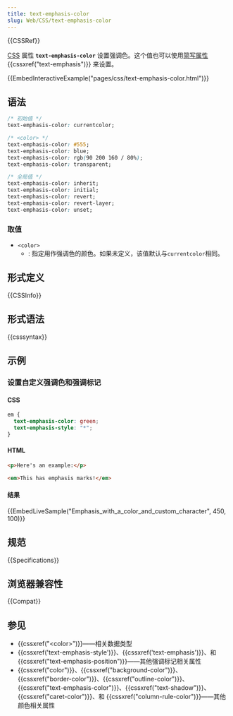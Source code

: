 ```yaml
---
title: text-emphasis-color
slug: Web/CSS/text-emphasis-color
---
```


{{CSSRef}}

[CSS](/zh-CN/docs/Web/CSS) 属性 **`text-emphasis-color`** 设置强调色。这个值也可以使用[简写属性](/zh-CN/docs/Web/CSS/Shorthand_properties) {{cssxref("text-emphasis")}} 来设置。

{{EmbedInteractiveExample("pages/css/text-emphasis-color.html")}}

## 语法

```css
/* 初始值 */
text-emphasis-color: currentcolor;

/* <color> */
text-emphasis-color: #555;
text-emphasis-color: blue;
text-emphasis-color: rgb(90 200 160 / 80%);
text-emphasis-color: transparent;

/* 全局值 */
text-emphasis-color: inherit;
text-emphasis-color: initial;
text-emphasis-color: revert;
text-emphasis-color: revert-layer;
text-emphasis-color: unset;
```

### 取值

- `<color>`
  - : 指定用作强调色的颜色。如果未定义，该值默认与`currentcolor`相同。

## 形式定义

{{CSSInfo}}

## 形式语法

{{csssyntax}}

## 示例

### 设置自定义强调色和强调标记

#### CSS

```css
em {
  text-emphasis-color: green;
  text-emphasis-style: "*";
}
```

#### HTML

```html
<p>Here's an example:</p>

<em>This has emphasis marks!</em>
```

#### 结果

{{EmbedLiveSample("Emphasis_with_a_color_and_custom_character", 450, 100)}}

## 规范

{{Specifications}}

## 浏览器兼容性

{{Compat}}

## 参见

- {{cssxref("&lt;color&gt;")}}——相关数据类型
- {{cssxref('text-emphasis-style')}}、{{cssxref('text-emphasis')}}、和 {{cssxref("text-emphasis-position")}}——其他强调标记相关属性
- {{cssxref("color")}}、{{cssxref("background-color")}}、{{cssxref("border-color")}}、{{cssxref("outline-color")}}、{{cssxref("text-emphasis-color")}}、{{cssxref("text-shadow")}}、{{cssxref("caret-color")}}、和 {{cssxref("column-rule-color")}}——其他颜色相关属性
